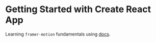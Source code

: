 # Getting Started with Create React App

Learning `framer-motion` fundamentals using [docs](https://www.framer.com/docs/introduction/).